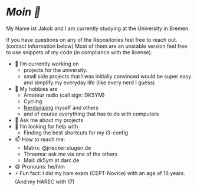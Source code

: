 # _Moin 👋_

My Name ist Jakob and I am currently studying at the University in Bremen.

If you have questions on any of the Repositories feel free to reach out. (contact information below)
Most of them are an unstable version feel free to use snippets of my code (in compliance with the license).

- 🔭 I’m currently working on
  - projects for the university.
  - small side projects that I was initially convinced would be super easy and simplify my everyday life (like every nerd I guess)
- 🌱 My hobbies are
  - Amateur radio (call sign: DK5YM)
  - Cycling
  - [Nerdsniping](https://xkcd.com/356/) myself and others
  - and of course everything that has to do with computers
- 💬 Ask me about my projects
- 🤔 I’m looking for help with
  - Finding the best shortcuts for my i3-config
- 📫 How to reach me:
  - Matrix: @jriecker:stugen.de
  - Threema: ask me via one of the others
  - Mail: dk5ym at darc.de
- 😄 Pronouns: he/him
- ⚡ Fun fact: I did my ham exam (CEPT-Novice) with an age of 16 years. (And my HAREC with 17)
